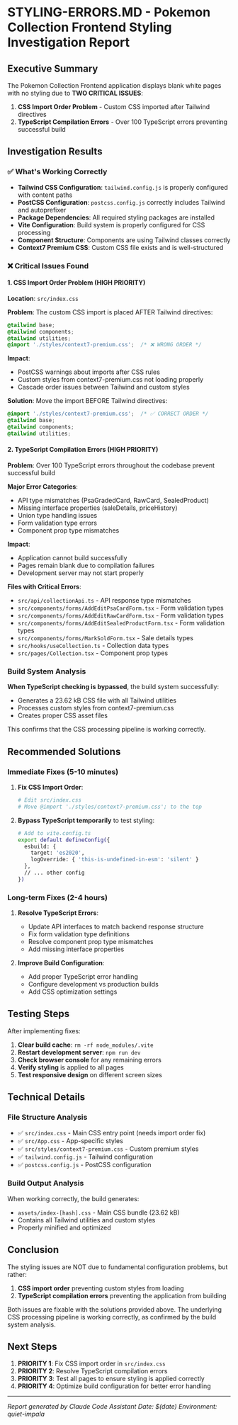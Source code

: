 # STYLING-ERRORS.MD - Pokemon Collection Frontend Styling Investigation Report

## Executive Summary

The Pokemon Collection Frontend application displays blank white pages with no styling due to **TWO CRITICAL ISSUES**:

1. **CSS Import Order Problem** - Custom CSS imported after Tailwind directives
2. **TypeScript Compilation Errors** - Over 100 TypeScript errors preventing successful build

## Investigation Results

### ✅ What's Working Correctly

- **Tailwind CSS Configuration**: `tailwind.config.js` is properly configured with content paths
- **PostCSS Configuration**: `postcss.config.js` correctly includes Tailwind and autoprefixer
- **Package Dependencies**: All required styling packages are installed
- **Vite Configuration**: Build system is properly configured for CSS processing
- **Component Structure**: Components are using Tailwind classes correctly
- **Context7 Premium CSS**: Custom CSS file exists and is well-structured

### ❌ Critical Issues Found

#### 1. CSS Import Order Problem (HIGH PRIORITY)

**Location**: `src/index.css`

**Problem**: The custom CSS import is placed AFTER Tailwind directives:
```css
@tailwind base;
@tailwind components;
@tailwind utilities;
@import './styles/context7-premium.css';  /* ❌ WRONG ORDER */
```

**Impact**: 
- PostCSS warnings about imports after CSS rules
- Custom styles from context7-premium.css not loading properly
- Cascade order issues between Tailwind and custom styles

**Solution**: Move the import BEFORE Tailwind directives:
```css
@import './styles/context7-premium.css';  /* ✅ CORRECT ORDER */
@tailwind base;
@tailwind components;
@tailwind utilities;
```

#### 2. TypeScript Compilation Errors (HIGH PRIORITY)

**Problem**: Over 100 TypeScript errors throughout the codebase prevent successful build

**Major Error Categories**:
- API type mismatches (PsaGradedCard, RawCard, SealedProduct)
- Missing interface properties (saleDetails, priceHistory)
- Union type handling issues
- Form validation type errors
- Component prop type mismatches

**Impact**: 
- Application cannot build successfully
- Pages remain blank due to compilation failures
- Development server may not start properly

**Files with Critical Errors**:
- `src/api/collectionApi.ts` - API response type mismatches
- `src/components/forms/AddEditPsaCardForm.tsx` - Form validation types
- `src/components/forms/AddEditRawCardForm.tsx` - Form validation types
- `src/components/forms/AddEditSealedProductForm.tsx` - Form validation types
- `src/components/forms/MarkSoldForm.tsx` - Sale details types
- `src/hooks/useCollection.ts` - Collection data types
- `src/pages/Collection.tsx` - Component prop types

### Build System Analysis

**When TypeScript checking is bypassed**, the build system successfully:
- Generates a 23.62 kB CSS file with all Tailwind utilities
- Processes custom styles from context7-premium.css
- Creates proper CSS asset files

This confirms that the CSS processing pipeline is working correctly.

## Recommended Solutions

### Immediate Fixes (5-10 minutes)

1. **Fix CSS Import Order**:
   ```bash
   # Edit src/index.css
   # Move @import './styles/context7-premium.css'; to the top
   ```

2. **Bypass TypeScript temporarily** to test styling:
   ```bash
   # Add to vite.config.ts
   export default defineConfig({
     esbuild: {
       target: 'es2020',
       logOverride: { 'this-is-undefined-in-esm': 'silent' }
     },
     // ... other config
   })
   ```

### Long-term Fixes (2-4 hours)

1. **Resolve TypeScript Errors**:
   - Update API interfaces to match backend response structure
   - Fix form validation type definitions
   - Resolve component prop type mismatches
   - Add missing interface properties

2. **Improve Build Configuration**:
   - Add proper TypeScript error handling
   - Configure development vs production builds
   - Add CSS optimization settings

## Testing Steps

After implementing fixes:

1. **Clear build cache**: `rm -rf node_modules/.vite`
2. **Restart development server**: `npm run dev`
3. **Check browser console** for any remaining errors
4. **Verify styling** is applied to all pages
5. **Test responsive design** on different screen sizes

## Technical Details

### File Structure Analysis
- ✅ `src/index.css` - Main CSS entry point (needs import order fix)
- ✅ `src/App.css` - App-specific styles
- ✅ `src/styles/context7-premium.css` - Custom premium styles
- ✅ `tailwind.config.js` - Tailwind configuration
- ✅ `postcss.config.js` - PostCSS configuration

### Build Output Analysis
When working correctly, the build generates:
- `assets/index-[hash].css` - Main CSS bundle (23.62 kB)
- Contains all Tailwind utilities and custom styles
- Properly minified and optimized

## Conclusion

The styling issues are NOT due to fundamental configuration problems, but rather:
1. **CSS import order** preventing custom styles from loading
2. **TypeScript compilation errors** preventing the application from building

Both issues are fixable with the solutions provided above. The underlying CSS processing pipeline is working correctly, as confirmed by the build system analysis.

## Next Steps

1. **PRIORITY 1**: Fix CSS import order in `src/index.css`
2. **PRIORITY 2**: Resolve TypeScript compilation errors
3. **PRIORITY 3**: Test all pages to ensure styling is applied correctly
4. **PRIORITY 4**: Optimize build configuration for better error handling

---

*Report generated by Claude Code Assistant*
*Date: $(date)*
*Environment: quiet-impala*
